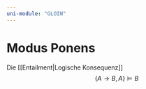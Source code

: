 ```yaml
---
uni-module: "GLOIN"
---
```


# Modus Ponens

Die [[Entailment|Logische Konsequenz]]
$$\{A \rightarrow B, A\} \models B$$

